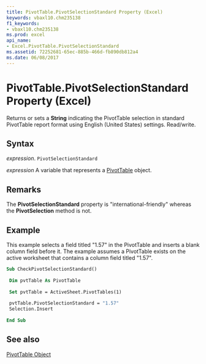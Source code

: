 ```yaml
---
title: PivotTable.PivotSelectionStandard Property (Excel)
keywords: vbaxl10.chm235138
f1_keywords:
- vbaxl10.chm235138
ms.prod: excel
api_name:
- Excel.PivotTable.PivotSelectionStandard
ms.assetid: 72252681-65ec-885b-466d-fb890db812a4
ms.date: 06/08/2017
---
```



# PivotTable.PivotSelectionStandard Property (Excel)

Returns or sets a  **String** indicating the PivotTable selection in standard PivotTable report format using English (United States) settings. Read/write.


## Syntax

 _expression_. `PivotSelectionStandard`

 _expression_ A variable that represents a [PivotTable](Excel.PivotTable.md) object.


## Remarks

The  **PivotSelectionStandard** property is "international-friendly" whereas the **PivotSelection** method is not.


## Example

This example selects a field titled "1.57" in the PivotTable and inserts a blank column field before it. The example assumes a PivotTable exists on the active worksheet that contains a column field titled "1.57".


```vb
Sub CheckPivotSelectionStandard() 
 
 Dim pvtTable As PivotTable 
 
 Set pvtTable = ActiveSheet.PivotTables(1) 
 
 pvtTable.PivotSelectionStandard = "1.57" 
 Selection.Insert 
 
End Sub
```


## See also


[PivotTable Object](Excel.PivotTable.md)

